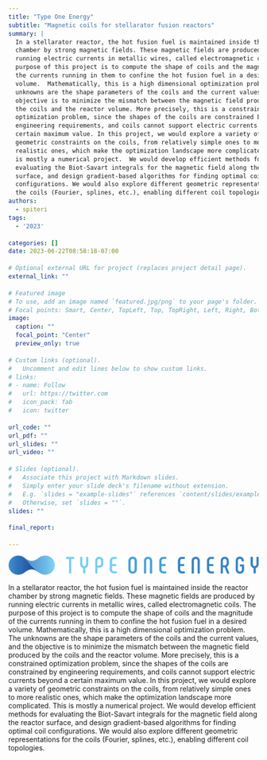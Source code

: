 ```yaml
---
title: "Type One Energy"
subtitle: "Magnetic coils for stellarator fusion reactors"
summary: |
  In a stellarator reactor, the hot fusion fuel is maintained inside the reactor
  chamber by strong magnetic fields. These magnetic fields are produced by
  running electric currents in metallic wires, called electromagnetic coils. The
  purpose of this project is to compute the shape of coils and the magnitude of
  the currents running in them to confine the hot fusion fuel in a desired
  volume.  Mathematically, this is a high dimensional optimization problem. The
  unknowns are the shape parameters of the coils and the current values, and the
  objective is to minimize the mismatch between the magnetic field produced by
  the coils and the reactor volume. More precisely, this is a constrained
  optimization problem, since the shapes of the coils are constrained by
  engineering requirements, and coils cannot support electric currents beyond a
  certain maximum value. In this project, we would explore a variety of
  geometric constraints on the coils, from relatively simple ones to more
  realistic ones, which make the optimization landscape more complicated.  This
  is mostly a numerical project.  We would develop efficient methods for
  evaluating the Biot-Savart integrals for the magnetic field along the reactor
  surface, and design gradient-based algorithms for finding optimal coil
  configurations. We would also explore different geometric representations for
  the coils (Fourier, splines, etc.), enabling different coil topologies.
authors:
  - spiteri
tags:
  - '2023'

categories: []
date: 2023-06-22T08:58:18-07:00

# Optional external URL for project (replaces project detail page).
external_link: ""

# Featured image
# To use, add an image named `featured.jpg/png` to your page's folder.
# Focal points: Smart, Center, TopLeft, Top, TopRight, Left, Right, BottomLeft, Bottom, BottomRight.
image:
  caption: ""
  focal_point: "Center"
  preview_only: true

# Custom links (optional).
#   Uncomment and edit lines below to show custom links.
# links:
# - name: Follow
#   url: https://twitter.com
#   icon_pack: fab
#   icon: twitter

url_code: ""
url_pdf: ""
url_slides: ""
url_video: ""

# Slides (optional).
#   Associate this project with Markdown slides.
#   Simply enter your slide deck's filename without extension.
#   E.g. `slides = "example-slides"` references `content/slides/example-slides.md`.
#   Otherwise, set `slides = ""`.
slides: ""

final_report:

---
```

![](TypeOneLogo.png)

In a stellarator reactor, the hot fusion fuel is maintained inside the reactor
chamber by strong magnetic fields. These magnetic fields are produced by running
electric currents in metallic wires, called electromagnetic coils. The purpose
of this project is to compute the shape of coils and the magnitude of the
currents running in them to confine the hot fusion fuel in a desired volume.
Mathematically, this is a high dimensional optimization problem. The unknowns
are the shape parameters of the coils and the current values, and the objective
is to minimize the mismatch between the magnetic field produced by the coils and
the reactor volume. More precisely, this is a constrained optimization problem,
since the shapes of the coils are constrained by engineering requirements, and
coils cannot support electric currents beyond a certain maximum value. In this
project, we would explore a variety of geometric constraints on the coils, from
relatively simple ones to more realistic ones, which make the optimization
landscape more complicated.  This is mostly a numerical project. We would
develop efficient methods for evaluating the Biot-Savart integrals for the
magnetic field along the reactor surface, and design gradient-based algorithms
for finding optimal coil configurations. We would also explore different
geometric representations for the coils (Fourier, splines, etc.), enabling
different coil topologies.
